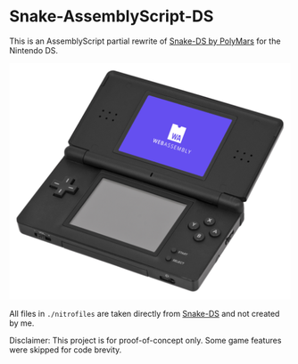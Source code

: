 # Snake-AssemblyScript-DS

This is an AssemblyScript partial rewrite of [Snake-DS by PolyMars](https://github.com/PolyMarsDev/Snake-DS) for the Nintendo DS.

![logo](./wasm-ds.jpg)

All files in `./nitrofiles` are taken directly from [Snake-DS](https://github.com/PolyMarsDev/Snake-DS) and not created by me.

Disclaimer: This project is for proof-of-concept only. Some game features were skipped for code brevity.
